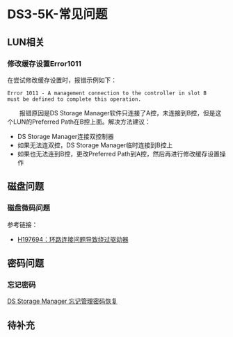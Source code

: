 # DS3-5K-常见问题
## LUN相关
### 修改缓存设置Error1011
在尝试修改缓存设置时，报错示例如下：
```
Error 1011 - A management connection to the controller in slot B 
must be defined to complete this operation.
```
&#8195;&#8195;报错原因是DS Storage Manager软件只连接了A控，未连接到B控，但是这个LUN的Preferred Path在B控上面。解决方法建议：
- DS Storage Manager连接双控制器
- 如果无法连双控，DS Storage Manager临时连接到B控上
- 如果也无法连到B控，更改Preferred Path到A控，然后再进行修改缓存设置操作

## 磁盘问题
### 磁盘微码问题
参考链接：
- [H197694：环路连接问题导致绕过驱动器](https://www.ibm.com/support/pages/h197694-loop-connectivity-issues-cause-drives-be-bypassed)

## 密码问题
### 忘记密码
[DS Storage Manager 忘记管理密码恢复](https://blog.51cto.com/xu3jin/1351037)
## 待补充